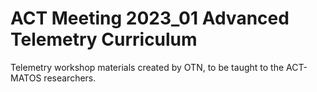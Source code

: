 # ACT Meeting 2023_01 Advanced Telemetry Curriculum
Telemetry workshop materials created by OTN, to be taught to the ACT-MATOS researchers.